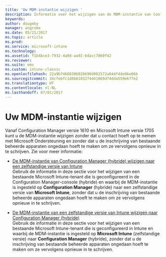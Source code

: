 ```yaml
---
title: 'Uw MDM-instantie wijzigen '
description: Informatie over het wijzigen van de MDM-instantie van Configuration Manager (hybride) naar een zelfstandige versie van Intune of vice versa.
keywords: 
author: dougeby
manager: angrobe
ms.date: 05/21/2017
ms.topic: article
ms.prod: 
ms.service: microsoft-intune
ms.technology: 
ms.assetid: f1b4bce3-7932-4a0d-aa92-6dacc7060f42
ms.reviewer: 
ms.suite: ems
ms.custom: intune-classic
ms.openlocfilehash: 22a9b74668306028690d982572a044fdde96e06b
ms.sourcegitcommit: 34cfebfc1d8b81032f4d41869d74dda559e677e2
ms.translationtype: HT
ms.contentlocale: nl-NL
ms.lasthandoff: 07/01/2017
---
```

# <a name="change-your-mdm-authority"></a>Uw MDM-instantie wijzigen
Vanaf Configuration Manager versie 1610 en Microsoft Intune versie 1705 kunt u de MDM-instantie wijzigen zonder dat u contact hoeft op te nemen met Microsoft Ondersteuning en zonder dat u de inschrijving van bestaande beheerde apparaten ongedaan hoeft te maken om ze vervolgens opnieuw in te schrijven. Zie voor meer informatie:

- [De MDM-instantie van Configuration Manager (hybride) wijzigen naar een zelfstandige versie van Intune](https://docs.microsoft.com/sccm/mdm/deploy-use/change-mdm-authority#change-the-mdm-authority-to-intune-standalone)    
    Gebruik de informatie in deze sectie voor het wijzigen van een bestaande Microsoft Intune-tenant die is geconfigureerd in de Configuration Manager-console (hybride) en waarbij de MDM-instantie is ingesteld op **Configuration Manager** (hybride) naar een zelfstandige versie van **Microsoft Intune**, zonder dat u de inschrijving van bestaande beheerde apparaten ongedaan hoeft te maken om ze vervolgens opnieuw in te schrijven.

- [De MDM-instantie van een zelfstandige versie van Intune wijzigen naar Configuration Manager (hybride)](https://docs.microsoft.com/sccm/mdm/deploy-use/change-mdm-authority#change-the-mdm-authority-to-configuration-manager-&#40;hybrid&#41;)    
    Gebruik de informatie in deze sectie voor het wijzigen van een bestaande Microsoft Intune-tenant die is geconfigureerd in Intune en waarbij de MDM-instantie is ingesteld op **Microsoft Intune** (zelfstandige versie) naar **Configuration Manager** (hybride), zonder dat u de inschrijving van bestaande beheerde apparaten ongedaan hoeft te maken om ze vervolgens opnieuw in te schrijven.
